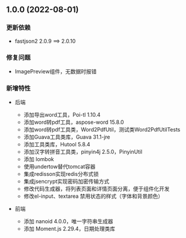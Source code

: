 ## 1.0.0 (2022-08-01)

### 更新依赖

-  fastjson2	2.0.9 ==> 2.0.10

### 修复问题

- ImagePreview组件，无数据时报错

### 新增特性

- 后端

  - 添加导出word工具，Poi-tl 1.10.4
  - 添加word转pdf工具，aspose-word 15.8.0
  - 添加word转pdf工具类，Word2PdfUtil，测试类Word2PdfUtilTests
  - 添加Guava工具类库，Guava 31.1-jre
  - 添加工具类库，Hutool 5.8.4
  - 添加汉字转拼音工具类，pinyin4j 2.5.0，PinyinUtil
  - 添加 lombok
  - 使用undertow替代tomcat容器
  - 集成redisson实现redis分布式锁
  - 集成jsencrypt实现密码加密传输方式
  - 修改代码生成器，将列表页面和详情页面分离，便于组件化开发
  - 修改el-input、textarea 禁用状态的样式（字体和背景颜色）


- 前端
  - 添加 nanoid 4.0.0，唯一字符串生成器
  - 添加 Moment.js 2.29.4，日期处理类库






